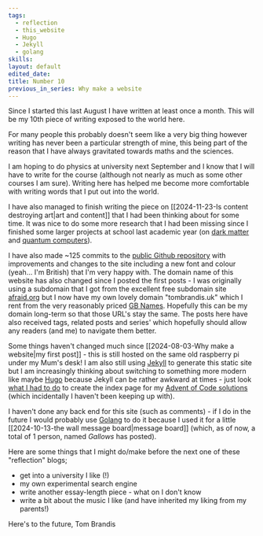 ```yaml
---
tags:
  - reflection
  - this_website
  - Hugo
  - Jekyll
  - golang
skills: 
layout: default
edited_date: 
title: Number 10
previous_in_series: Why make a website
---
```

Since I started this last August I have written at least once a month. This will be my 10th piece of writing exposed to the world here.

For many people this probably doesn't seem like a very big thing however writing has never been a particular strength of mine, this being part of the reason that I have always gravitated towards maths and the sciences.

I am hoping to do physics at university next September and I know that I will have to write for the course (although not nearly as much as some other courses I am sure). Writing here has helped me become more comfortable with writing words that I put out into the world. 

I have also managed to finish writing the piece on [[2024-11-23-Is content destroying art|art and content]] that I had been thinking about for some time. It was nice to do some more research that I had been missing since I finished some larger projects at school last academic year (on [dark matter](https://tombrandis.uk/reports/physicsReasearchProject.html) and [quantum computers](https://tombrandis.uk/reports/EPQWriteup.html)). 

I have also made ~125 commits to the [public Github repository](https://github.com/TomJB1/my-website-jekyll) with improvements and changes to the site including a new font and colour (yeah... I'm British) that I'm very happy with. The domain name of this website has also changed since I posted the first posts - I was originally using a subdomain that I got from the excellent free subdomain site [afraid.org](https://afraid.org/) but I now have my own lovely domain "tombrandis.uk" which I rent from the very reasonably priced [GB Names](https://www.gbnames.uk/). Hopefully this can be my domain long-term so that those URL's stay the same. The posts here have also received tags, related posts and series' which hopefully should allow any readers (and me) to navigate them better.

Some things haven't changed much since [[2024-08-03-Why make a website|my first post]] - this is still hosted on the same old raspberry pi under my Mum's desk! I am also still using [Jekyll](https://jekyllrb.com/) to generate this static site but I am increasingly thinking about switching to something more modern like maybe [Hugo](https://gohugo.io/) because Jekyll can be rather awkward at times - just look [what I had to do](https://github.com/TomJB1/my-website-jekyll/blob/ccce251fdeecb017356d1d59d94a08b6ec8d8c7e/advent-of-code/2024/index.html) to create the index page for my [Advent of Code solutions](/advent-of-code) (which incidentally I haven't been keeping up with). 

I haven't done any back end for this site (such as comments) - if I do in the future I would probably use [Golang](https://go.dev/) to do it because I used it for a little [[2024-10-13-the wall message board|message board]] (which, as of now, a total of 1 person, named *Gallows* has posted).

Here are some things that I might do/make before the next one of these "reflection" blogs;
- get into a university I like (!)
- my own experimental search engine
- write another essay-length piece - what on I don't know
- write a bit about the music I like (and have inherited my liking from my parents!)

Here's to the future, 
Tom Brandis
